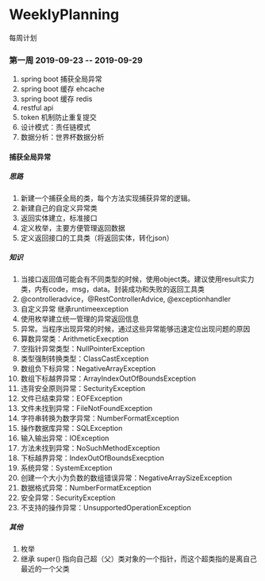 # WeeklyPlanning
每周计划

### 第一周 2019-09-23 -- 2019-09-29
1. spring boot 捕获全局异常
2. spring boot 缓存 ehcache
3. spring boot 缓存 redis
4. restful api
5. token 机制防止重复提交
6. 设计模式：责任链模式
7. 数据分析：世界杯数据分析
#### 捕获全局异常
##### 思路
1. 新建一个捕获全局的类，每个方法实现捕获异常的逻辑。
2. 新建自己的自定义异常类
3. 返回实体建立，标准接口
4. 定义枚举，主要方便管理返回数据
5. 定义返回接口的工具类（将返回实体，转化json）
##### 知识
1. 当接口返回值可能会有不同类型的时候，使用object类。建议使用result实力类，内有code，msg，data。封装成功和失败的返回工具类
2. @controlleradvice，@RestControllerAdvice, @exceptionhandler
3. 自定义异常 继承runtimeexception
4. 使用枚举建立统一管理的异常返回信息
5. 异常。当程序出现异常的时候，通过这些异常能够迅速定位出现问题的原因
  1. 算数异常类：ArithmeticExecption
  2. 空指针异常类型：NullPointerException
  3. 类型强制转换类型：ClassCastException
  4. 数组负下标异常：NegativeArrayException
  5. 数组下标越界异常：ArrayIndexOutOfBoundsException
  6. 违背安全原则异常：SecturityException
  7. 文件已结束异常：EOFException
  8. 文件未找到异常：FileNotFoundException
  9. 字符串转换为数字异常：NumberFormatException
  10. 操作数据库异常：SQLException
  11. 输入输出异常：IOException
  12. 方法未找到异常：NoSuchMethodException
  13. 下标越界异常：IndexOutOfBoundsExecption
  14. 系统异常：SystemException
  15. 创建一个大小为负数的数组错误异常：NegativeArraySizeException
  16. 数据格式异常：NumberFormatException
  17. 安全异常：SecurityException
  18. 不支持的操作异常：UnsupportedOperationException
##### 其他
1. 枚举
2. 继承 super() 指向自己超（父）类对象的一个指针，而这个超类指的是离自己最近的一个父类
